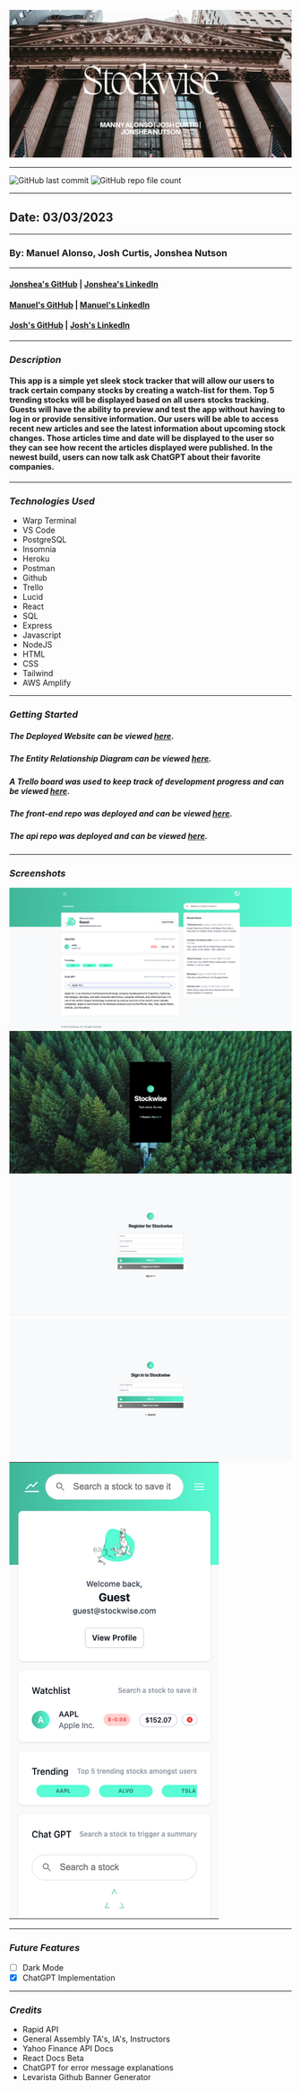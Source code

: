 ![Github Banner](/public/stockwise-cover.png)

---

![GitHub last commit](https://img.shields.io/github/last-commit/yuurierusan/stockwise-api)
![GitHub repo file count](https://img.shields.io/github/directory-file-count/yuurierusan/stockwise-api)

---

## Date: 03/03/2023

---

### By: Manuel Alonso, Josh Curtis, Jonshea Nutson

---

#### [Jonshea's GitHub](https://github.com/yuurierusan) | [Jonshea's LinkedIn](https://linkedin.com/jonshean)

#### [Manuel's GitHub](https://github.com/mannyaalonso) | [Manuel's LinkedIn](https://www.linkedin.com/in/mannyaalonso/)

#### [Josh's GitHub](https://github.com/jcurti2) | [Josh's LinkedIn](https://www.linkedin.com/in/josh-curtis08/)

---

### **_Description_**

#### This app is a simple yet sleek stock tracker that will allow our users to track certain company stocks by creating a watch-list for them. Top 5 trending stocks will be displayed based on all users stocks tracking. Guests will have the ability to preview and test the app without having to log in or provide sensitive information. Our users will be able to access recent new articles and see the latest information about upcoming stock changes. Those articles time and date will be displayed to the user so they can see how recent the articles displayed were published. In the newest build, users can now talk ask ChatGPT about their favorite companies.

---

### **_Technologies Used_**

-   Warp Terminal
-   VS Code
-   PostgreSQL
-   Insomnia
-   Heroku
-   Postman
-   Github
-   Trello
-   Lucid
-   React
-   SQL
-   Express
-   Javascript
-   NodeJS
-   HTML
-   CSS
-   Tailwind
-   AWS Amplify

---

### **_Getting Started_**

##### The Deployed Website can be viewed [here](https://main--eclectic-klepon-901b3e.netlify.app/).

##### The Entity Relationship Diagram can be viewed [here](https://lucid.app/lucidchart/315462c6-0466-440d-907f-cd580dc1488d/edit?invitationId=inv_20a33e59-ae06-4caf-9481-d88ff10fccb3).

##### A Trello board was used to keep track of development progress and can be viewed [here](https://trello.com/invite/b/06fLeV6s/ATTI27374953c40245948e35c36d9cb889a92573CD62/stocks).

##### The front-end repo was deployed and can be viewed [here](https://github.com/mannyaalonso/stockwise).

##### The api repo was deployed and can be viewed [here](https://github.com/yuurierusan/stockwise-api).

---

### **_Screenshots_**

![Image](/public/ss1.png)
![Image](/public/ss2.png)
![Image](/public/ss3.png)
![Image](/public/ss4.png)
![Image](/public/ss5.png)

---

### **_Future Features_**

-   [ ] Dark Mode
-   [x] ChatGPT Implementation

---

### **_Credits_**

-   Rapid API
-   General Assembly TA's, IA's, Instructors
-   Yahoo Finance API Docs
-   React Docs Beta
-   ChatGPT for error message explanations
-   Levarista Github Banner Generator
